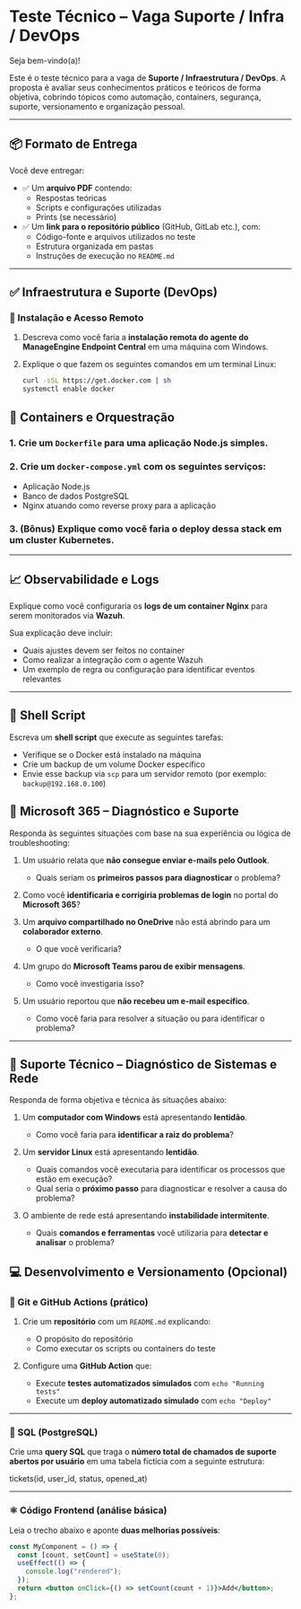 # Teste Técnico – Vaga Suporte / Infra / DevOps

Seja bem-vindo(a)!

Este é o teste técnico para a vaga de **Suporte / Infraestrutura / DevOps**. A proposta é avaliar seus conhecimentos práticos e teóricos de forma objetiva, cobrindo tópicos como automação, containers, segurança, suporte, versionamento e organização pessoal.

---

## 📦 Formato de Entrega

Você deve entregar:

- ✅ Um **arquivo PDF** contendo:
  - Respostas teóricas
  - Scripts e configurações utilizadas
  - Prints (se necessário)
- ✅ Um **link para o repositório público** (GitHub, GitLab etc.), com:
  - Código-fonte e arquivos utilizados no teste
  - Estrutura organizada em pastas
  - Instruções de execução no `README.md`

---

## ✅ Infraestrutura e Suporte (DevOps)

### 🔧 Instalação e Acesso Remoto

1. Descreva como você faria a **instalação remota do agente do ManageEngine Endpoint Central** em uma máquina com Windows.

2. Explique o que fazem os seguintes comandos em um terminal Linux:

   ```bash
   curl -sSL https://get.docker.com | sh
   systemctl enable docker

## 🐳 Containers e Orquestração

### 1. Crie um `Dockerfile` para uma aplicação Node.js simples.

### 2. Crie um `docker-compose.yml` com os seguintes serviços:

- Aplicação Node.js
- Banco de dados PostgreSQL
- Nginx atuando como reverse proxy para a aplicação

### 3. (Bônus) Explique como você faria o deploy dessa stack em um cluster Kubernetes.

---

## 📈 Observabilidade e Logs

Explique como você configuraria os **logs de um container Nginx** para serem monitorados via **Wazuh**.

Sua explicação deve incluir:

- Quais ajustes devem ser feitos no container
- Como realizar a integração com o agente Wazuh
- Um exemplo de regra ou configuração para identificar eventos relevantes

---

## 🐚 Shell Script

Escreva um **shell script** que execute as seguintes tarefas:

- Verifique se o Docker está instalado na máquina
- Crie um backup de um volume Docker específico
- Envie esse backup via `scp` para um servidor remoto (por exemplo: `backup@192.168.0.100`)


## 💼 Microsoft 365 – Diagnóstico e Suporte

Responda às seguintes situações com base na sua experiência ou lógica de troubleshooting:

1. Um usuário relata que **não consegue enviar e-mails pelo Outlook**.  
   - Quais seriam os **primeiros passos para diagnosticar** o problema?

2. Como você **identificaria e corrigiria problemas de login** no portal do **Microsoft 365**?

3. Um **arquivo compartilhado no OneDrive** não está abrindo para um **colaborador externo**.  
   - O que você verificaria?

4. Um grupo do **Microsoft Teams parou de exibir mensagens**.  
   - Como você investigaria isso?

5. Um usuário reportou que **não recebeu um e-mail específico**.  
   - Como você faria para resolver a situação ou para identificar o problema?

---

## 🧩 Suporte Técnico – Diagnóstico de Sistemas e Rede

Responda de forma objetiva e técnica às situações abaixo:

1. Um **computador com Windows** está apresentando **lentidão**.  
   - Como você faria para **identificar a raiz do problema**?

2. Um **servidor Linux** está apresentando **lentidão**.  
   - Quais comandos você executaria para identificar os processos que estão em execução?  
   - Qual seria o **próximo passo** para diagnosticar e resolver a causa do problema?

3. O ambiente de rede está apresentando **instabilidade intermitente**.  
   - Quais **comandos e ferramentas** você utilizaria para **detectar e analisar** o problema?
  

## 💻 Desenvolvimento e Versionamento (Opcional)

### 🧪 Git e GitHub Actions (prático)

1. Crie um **repositório** com um `README.md` explicando:
   - O propósito do repositório
   - Como executar os scripts ou containers do teste

2. Configure uma **GitHub Action** que:
   - Execute **testes automatizados simulados** com `echo "Running tests"`
   - Execute um **deploy automatizado simulado** com `echo "Deploy"`

---

### 🧾 SQL (PostgreSQL)

Crie uma **query SQL** que traga o **número total de chamados de suporte abertos por usuário** em uma tabela fictícia com a seguinte estrutura:

tickets(id, user_id, status, opened_at)


---

### ⚛️ Código Frontend (análise básica)

Leia o trecho abaixo e aponte **duas melhorias possíveis**:

```jsx
const MyComponent = () => {
  const [count, setCount] = useState(0);
  useEffect(() => {
    console.log("rendered");
  });
  return <button onClick={() => setCount(count + 1)}>Add</button>;
};



